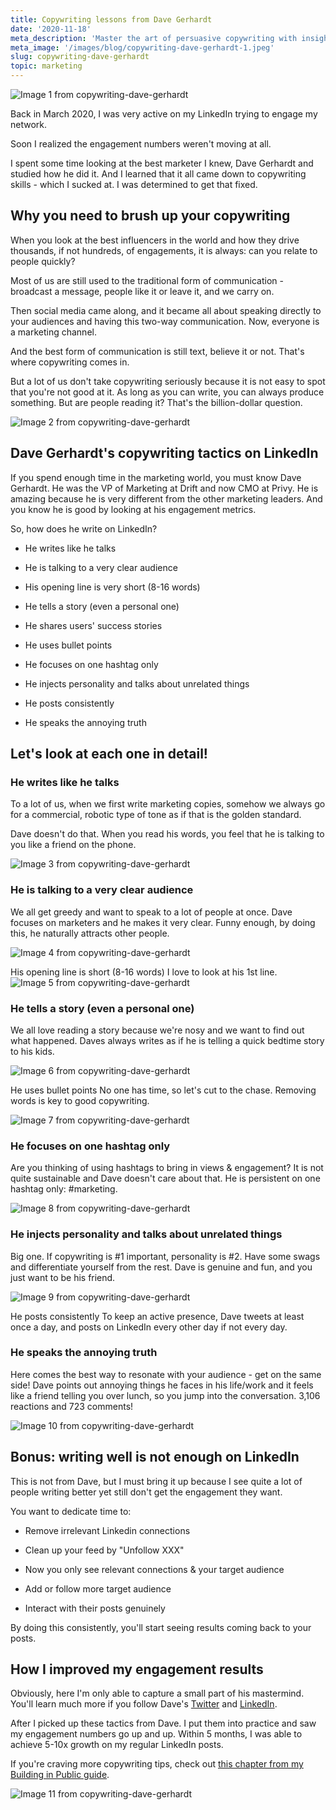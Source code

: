 ```yaml
---
title: Copywriting lessons from Dave Gerhardt
date: '2020-11-18'
meta_description: 'Master the art of persuasive copywriting with insights from marketing expert Dave Gerhardt. Learn proven techniques to write compelling content that converts.'
meta_image: '/images/blog/copywriting-dave-gerhardt-1.jpeg'
slug: copywriting-dave-gerhardt
topic: marketing
---
```

<img src="/images/blog/copywriting-dave-gerhardt-1.png" alt="Image 1 from copywriting-dave-gerhardt" class="cover-image" />


Back in March 2020, I was very active on my LinkedIn trying to engage my network.

Soon I realized the engagement numbers weren't moving at all.

I spent some time looking at the best marketer I knew, Dave Gerhardt and studied how he did it. And I learned that it all came down to copywriting skills - which I sucked at. I was determined to get that fixed.

## Why you need to brush up your copywriting

When you look at the best influencers in the world and how they drive thousands, if not hundreds, of engagements, it is always: can you relate to people quickly?

Most of us are still used to the traditional form of communication - broadcast a message, people like it or leave it, and we carry on.

Then social media came along, and it became all about speaking directly to your audiences and having this two-way communication. Now, everyone is a marketing channel.

And the best form of communication is still text, believe it or not. That's where copywriting comes in.

But a lot of us don't take copywriting seriously because it is not easy to spot that you're not good at it. As long as you can write, you can always produce something. But are people reading it? That's the billion-dollar question.

<img src="/images/blog/copywriting-dave-gerhardt-2.png" alt="Image 2 from copywriting-dave-gerhardt" />

## Dave Gerhardt's copywriting tactics on LinkedIn

If you spend enough time in the marketing world, you must know Dave Gerhardt. He was the VP of Marketing at Drift and now CMO at Privy. He is amazing because he is very different from the other marketing leaders. And you know he is good by looking at his engagement metrics.

So, how does he write on LinkedIn?

- He writes like he talks

- He is talking to a very clear audience

- His opening line is very short (8-16 words)

- He tells a story (even a personal one)

- He shares users' success stories

- He uses bullet points

- He focuses on one hashtag only

- He injects personality and talks about unrelated things

- He posts consistently

- He speaks the annoying truth

## Let's look at each one in detail!

### He writes like he talks

To a lot of us, when we first write marketing copies, somehow we always go for a commercial, robotic type of tone as if that is the golden standard.

Dave doesn't do that. When you read his words, you feel that he is talking to you like a friend on the phone.

<img src="/images/blog/copywriting-dave-gerhardt-3.png" alt="Image 3 from copywriting-dave-gerhardt" />

### He is talking to a very clear audience

We all get greedy and want to speak to a lot of people at once. Dave focuses on marketers and he makes it very clear. Funny enough, by doing this, he naturally attracts other people.

<img src="/images/blog/copywriting-dave-gerhardt-4.png" alt="Image 4 from copywriting-dave-gerhardt" />

His opening line is short (8-16 words)
I love to look at his 1st line.
<img src="/images/blog/copywriting-dave-gerhardt-5.png" alt="Image 5 from copywriting-dave-gerhardt" />

### He tells a story (even a personal one)

We all love reading a story because we're nosy and we want to find out what happened. Daves always writes as if he is telling a quick bedtime story to his kids.

<img src="/images/blog/copywriting-dave-gerhardt-6.png" alt="Image 6 from copywriting-dave-gerhardt" />

He uses bullet points
No one has time, so let's cut to the chase. Removing words is key to good copywriting.

<img src="/images/blog/copywriting-dave-gerhardt-7.png" alt="Image 7 from copywriting-dave-gerhardt" />

### He focuses on one hashtag only

Are you thinking of using hashtags to bring in views & engagement? It is not quite sustainable and Dave doesn't care about that. He is persistent on one hashtag only: #marketing.

<img src="/images/blog/copywriting-dave-gerhardt-8.png" alt="Image 8 from copywriting-dave-gerhardt" />

### He injects personality and talks about unrelated things

Big one. If copywriting is #1 important, personality is #2. Have some swags and differentiate yourself from the rest. Dave is genuine and fun, and you just want to be his friend.

<img src="/images/blog/copywriting-dave-gerhardt-9.png" alt="Image 9 from copywriting-dave-gerhardt" />

He posts consistently
To keep an active presence, Dave tweets at least once a day, and posts on LinkedIn every other day if not every day.

### He speaks the annoying truth

Here comes the best way to resonate with your audience - get on the same side! Dave points out annoying things he faces in his life/work and it feels like a friend telling you over lunch, so you jump into the conversation. 3,106 reactions and 723 comments!

<img src="/images/blog/copywriting-dave-gerhardt-10.png" alt="Image 10 from copywriting-dave-gerhardt" />

## Bonus: writing well is not enough on LinkedIn

This is not from Dave, but I must bring it up because I see quite a lot of people writing better yet still don't get the engagement they want.

You want to dedicate time to:

- Remove irrelevant Linkedin connections

- Clean up your feed by "Unfollow XXX"

- Now you only see relevant connections & your target audience

- Add or follow more target audience

- Interact with their posts genuinely

By doing this consistently, you'll start seeing results coming back to your posts.

## How I improved my engagement results

Obviously, here I'm only able to capture a small part of his mastermind. You'll learn much more if you follow Dave's <a href="https://twitter.com/davegerhardt">Twitter</a> and <a href="https://www.linkedin.com/in/davegerhardt/">LinkedIn</a>.

After I picked up these tactics from Dave. I put them into practice and saw my engagement numbers go up and up. Within 5 months, I was able to achieve 5-10x growth on my regular LinkedIn posts.

If you're craving more copywriting tips, check out <a href="https://www.smallschool.is/build-in-public/storytelling">this chapter from my Building in Public guide</a>.

<img src="/images/blog/copywriting-dave-gerhardt-11.png" alt="Image 11 from copywriting-dave-gerhardt" />
